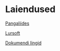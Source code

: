 # Laiendused

[Pangaliides](banklink/banklink_index.et.md)

[Lursoft](lursoft/lursoft_index.et.md)

[Dokumendi lingid](doc_links/doclinks_index.et.md)